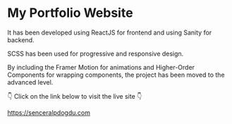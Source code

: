 # My Portfolio Website

It has been developed using ReactJS for frontend and using Sanity for backend.

SCSS has been used for progressive and responsive design.

By including the Framer Motion for animations and Higher-Order Components for wrapping components, the project has been moved to the advanced level.

👇 Click on the link below to visit the live site 👇

https://senceralpdogdu.com